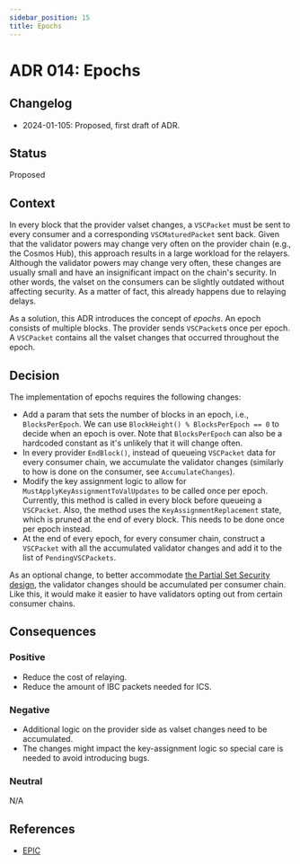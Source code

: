 ```yaml
---
sidebar_position: 15
title: Epochs
---
```

# ADR 014: Epochs

## Changelog
* 2024-01-105: Proposed, first draft of ADR.

## Status

Proposed

## Context

In every block that the provider valset changes, a `VSCPacket` must be sent to every consumer and a corresponding `VSCMaturedPacket` sent back.
Given that the validator powers may change very often on the provider chain (e.g., the Cosmos Hub), this approach results in a large workload for the relayers. 
Although the validator powers may change very often, these changes are usually small and have an insignificant impact on the chain's security.
In other words, the valset on the consumers can be slightly outdated without affecting security. 
As a matter of fact, this already happens due to relaying delays. 

As a solution, this ADR introduces the concept of _epochs_. 
An epoch consists of multiple blocks. 
The provider sends `VSCPacket`s once per epoch. 
A `VSCPacket` contains all the valset changes that occurred throughout the epoch. 

## Decision

The implementation of epochs requires the following changes:

- Add a param that sets the number of blocks in an epoch, i.e., `BlocksPerEpoch`. 
  We can use `BlockHeight() % BlocksPerEpoch == 0` to decide when an epoch is over. 
  Note that `BlocksPerEpoch` can also be a hardcoded constant as it's unlikely that it will change often.
- In every provider `EndBlock()`, instead of queueing `VSCPacket` data for every consumer chain, we accumulate the validator changes (similarly to how is done on the consumer, see `AccumulateChanges`). 
- Modify the key assignment logic to allow for `MustApplyKeyAssignmentToValUpdates` to be called once per epoch. 
  Currently, this method is called in every block before queueing a `VSCPacket`. 
  Also, the method uses the `KeyAssignmentReplacement` state, which is pruned at the end of every block. 
  This needs to be done once per epoch instead.
- At the end of every epoch, for every consumer chain, construct a `VSCPacket` with all the accumulated validator changes and add it to the list of `PendingVSCPackets`.

As an optional change, to better accommodate [the Partial Set Security design](https://informalsystems.notion.site/Partial-Set-Security-398ca9a1453740068be5c7964a4059bb), the validator changes should be accumulated per consumer chain. 
Like this, it would make it easier to have validators opting out from certain consumer chains. 

## Consequences

### Positive

- Reduce the cost of relaying.
- Reduce the amount of IBC packets needed for ICS.

### Negative

- Additional logic on the provider side as valset changes need to be accumulated. 
- The changes might impact the key-assignment logic so special care is needed to avoid introducing bugs.

### Neutral

N/A

## References

* [EPIC](https://github.com/cosmos/interchain-security/issues/1087)
